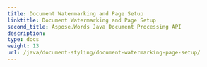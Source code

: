 ```yaml
---
title: Document Watermarking and Page Setup
linktitle: Document Watermarking and Page Setup
second_title: Aspose.Words Java Document Processing API
description: 
type: docs
weight: 13
url: /java/document-styling/document-watermarking-page-setup/
---
```

